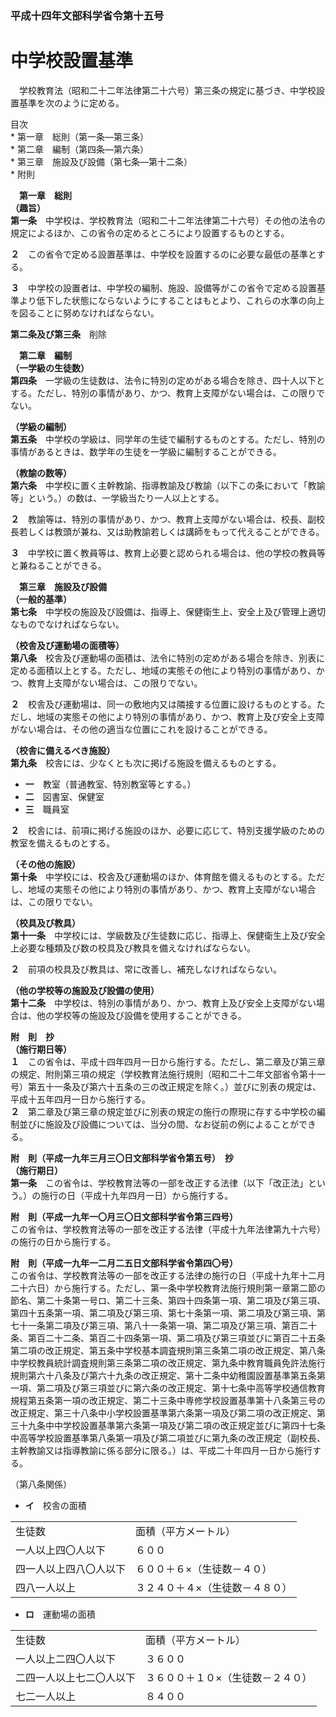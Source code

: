 ### 平成十四年文部科学省令第十五号  
# 中学校設置基準  
　学校教育法（昭和二十二年法律第二十六号）第三条の規定に基づき、中学校設置基準を次のように定める。  
  
目次  
	* 第一章　総則（第一条―第三条）  
	* 第二章　編制（第四条―第六条）  
	* 第三章　施設及び設備（第七条―第十二条）  
	* 附則  
  
&emsp;**第一章　総則**  
**（趣旨）**  
**第一条**　中学校は、学校教育法（昭和二十二年法律第二十六号）その他の法令の規定によるほか、この省令の定めるところにより設置するものとする。  
  
**２**　この省令で定める設置基準は、中学校を設置するのに必要な最低の基準とする。  
  
**３**　中学校の設置者は、中学校の編制、施設、設備等がこの省令で定める設置基準より低下した状態にならないようにすることはもとより、これらの水準の向上を図ることに努めなければならない。  
  
**第二条及び第三条**　削除  
  
&emsp;**第二章　編制**  
**（一学級の生徒数）**  
**第四条**　一学級の生徒数は、法令に特別の定めがある場合を除き、四十人以下とする。ただし、特別の事情があり、かつ、教育上支障がない場合は、この限りでない。  
  
**（学級の編制）**  
**第五条**　中学校の学級は、同学年の生徒で編制するものとする。ただし、特別の事情があるときは、数学年の生徒を一学級に編制することができる。  
  
**（教諭の数等）**  
**第六条**　中学校に置く主幹教諭、指導教諭及び教諭（以下この条において「教諭等」という。）の数は、一学級当たり一人以上とする。  
  
**２**　教諭等は、特別の事情があり、かつ、教育上支障がない場合は、校長、副校長若しくは教頭が兼ね、又は助教諭若しくは講師をもって代えることができる。  
  
**３**　中学校に置く教員等は、教育上必要と認められる場合は、他の学校の教員等と兼ねることができる。  
  
&emsp;**第三章　施設及び設備**  
**（一般的基準）**  
**第七条**　中学校の施設及び設備は、指導上、保健衛生上、安全上及び管理上適切なものでなければならない。  
  
**（校舎及び運動場の面積等）**  
**第八条**　校舎及び運動場の面積は、法令に特別の定めがある場合を除き、別表に定める面積以上とする。ただし、地域の実態その他により特別の事情があり、かつ、教育上支障がない場合は、この限りでない。  
  
**２**　校舎及び運動場は、同一の敷地内又は隣接する位置に設けるものとする。ただし、地域の実態その他により特別の事情があり、かつ、教育上及び安全上支障がない場合は、その他の適当な位置にこれを設けることができる。  
  
**（校舎に備えるべき施設）**  
**第九条**　校舎には、少なくとも次に掲げる施設を備えるものとする。  
* **一**　教室（普通教室、特別教室等とする。）  
* **二**　図書室、保健室  
* **三**　職員室  
  
**２**　校舎には、前項に掲げる施設のほか、必要に応じて、特別支援学級のための教室を備えるものとする。  
  
**（その他の施設）**  
**第十条**　中学校には、校舎及び運動場のほか、体育館を備えるものとする。ただし、地域の実態その他により特別の事情があり、かつ、教育上支障がない場合は、この限りでない。  
  
**（校具及び教具）**  
**第十一条**　中学校には、学級数及び生徒数に応じ、指導上、保健衛生上及び安全上必要な種類及び数の校具及び教具を備えなければならない。  
  
**２**　前項の校具及び教具は、常に改善し、補充しなければならない。  
  
**（他の学校等の施設及び設備の使用）**  
**第十二条**　中学校は、特別の事情があり、かつ、教育上及び安全上支障がない場合は、他の学校等の施設及び設備を使用することができる。  
  
**附　則　抄**  
**（施行期日等）**  
**１**　この省令は、平成十四年四月一日から施行する。ただし、第二章及び第三章の規定、附則第三項の規定（学校教育法施行規則（昭和二十二年文部省令第十一号）第五十一条及び第六十五条の三の改正規定を除く。）並びに別表の規定は、平成十五年四月一日から施行する。  
**２**　第二章及び第三章の規定並びに別表の規定の施行の際現に存する中学校の編制並びに施設及び設備については、当分の間、なお従前の例によることができる。  
  
**附　則（平成一九年三月三〇日文部科学省令第五号）　抄**  
**（施行期日）**  
**第一条**　この省令は、学校教育法等の一部を改正する法律（以下「改正法」という。）の施行の日（平成十九年四月一日）から施行する。  
  
**附　則（平成一九年一〇月三〇日文部科学省令第三四号）**  
この省令は、学校教育法等の一部を改正する法律（平成十九年法律第九十六号）の施行の日から施行する。  
  
**附　則（平成一九年一二月二五日文部科学省令第四〇号）**  
この省令は、学校教育法等の一部を改正する法律の施行の日（平成十九年十二月二十六日）から施行する。ただし、第一条中学校教育法施行規則第一章第二節の節名、第二十条第一号ロ、第二十三条、第四十四条第一項、第二項及び第三項、第四十五条第一項、第二項及び第三項、第七十条第一項、第二項及び第三項、第七十一条第二項及び第三項、第八十一条第一項、第二項及び第三項、第百二十条、第百二十二条、第百二十四条第一項、第二項及び第三項並びに第百二十五条第二項の改正規定、第五条中学校基本調査規則第三条第二項の改正規定、第八条中学校教員統計調査規則第三条第二項の改正規定、第九条中教育職員免許法施行規則第六十八条及び第六十九条の改正規定、第十二条中幼稚園設置基準第五条第一項、第二項及び第三項並びに第六条の改正規定、第十七条中高等学校通信教育規程第五条第一項の改正規定、第二十三条中専修学校設置基準第十八条第三号の改正規定、第三十八条中小学校設置基準第六条第一項及び第二項の改正規定、第三十九条中中学校設置基準第六条第一項及び第二項の改正規定並びに第四十七条中高等学校設置基準第八条第一項及び第二項並びに第九条の改正規定（副校長、主幹教諭又は指導教諭に係る部分に限る。）は、平成二十年四月一日から施行する。  
  
（第八条関係）  
* **イ**　校舎の面積  

|||  
| --- | --- |  
|生徒数|面積（平方メートル）|  
|一人以上四〇人以下|６００|  
|四一人以上四八〇人以下|６００＋６×（生徒数－４０）|  
|四八一人以上|３２４０＋４×（生徒数－４８０）|  
  
* **ロ**　運動場の面積  

|||  
| --- | --- |  
|生徒数|面積（平方メートル）|  
|一人以上二四〇人以下|３６００|  
|二四一人以上七二〇人以下|３６００＋１０×（生徒数－２４０）|  
|七二一人以上|８４００|  
  
